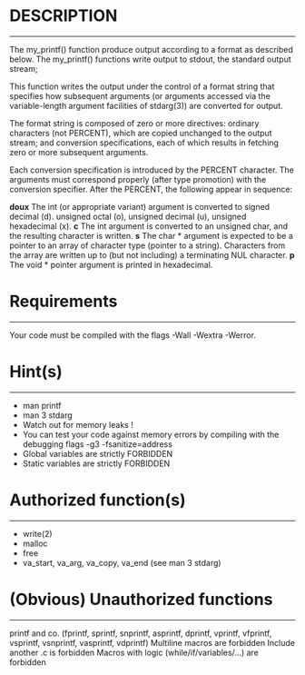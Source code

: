 # DESCRIPTION
---
The my_printf() function produce output according to a format as described below. The my_printf() functions write output to stdout, the standard output stream;

This function writes the output under the control of a format string that specifies how subsequent arguments (or arguments accessed via the variable-length argument facilities of stdarg(3)) are converted for output.

The format string is composed of zero or more directives: ordinary characters (not PERCENT), which are copied unchanged to the output stream; and conversion specifications, each of which results in fetching zero or more subsequent arguments.

Each conversion specification is introduced by the PERCENT character. The arguments must correspond properly (after type promotion) with the conversion specifier. After the PERCENT, the following appear in sequence:

**doux** The int (or appropriate variant) argument is converted to signed decimal (d). unsigned octal (o), unsigned decimal (u), unsigned hexadecimal (x).
**c** The int argument is converted to an unsigned char, and the resulting character is written.
**s** The char * argument is expected to be a pointer to an array of character type (pointer to a string). Characters from the array are written up to (but not including) a terminating NUL character.
**p** The void * pointer argument is printed in hexadecimal.

# Requirements
---
Your code must be compiled with the flags -Wall -Wextra -Werror.

# Hint(s)
---
* man printf
* man 3 stdarg
* Watch out for memory leaks !
* You can test your code against memory errors by compiling with the debugging flags -g3 -fsanitize=address
* Global variables are strictly FORBIDDEN
* Static variables are strictly FORBIDDEN

# Authorized function(s)
---
* write(2)
* malloc
* free
* va_start, va_arg, va_copy, va_end (see man 3 stdarg)

# (Obvious) Unauthorized functions
---
printf and co. (fprintf, sprintf, snprintf, asprintf, dprintf, vprintf, vfprintf, vsprintf, vsnprintf, vasprintf, vdprintf)
Multiline macros are forbidden
Include another .c is forbidden
Macros with logic (while/if/variables/...) are forbidden
